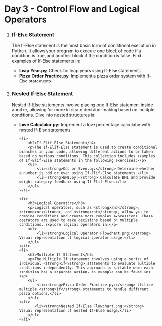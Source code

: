 <h1>Day 3 - Control Flow and Logical Operators</h1>
<!DOCTYPE html>
<html>
<body>
<ol>
    <li>
        <h3>If-Else Statement</h3>
        <p>The If-Else statement is the most basic form of conditional execution in Python. It allows your program to execute one block of code if a condition is true, and another block if the condition is false. Find examples of If-Else statements in:</p>
        <ul>
            <li><strong>Leap Year.py:</strong> Check for leap years using If-Else statements.</li>
            <li><strong>Pizza Order Practice.py:</strong> Implement a pizza order system with If-Else statements.</li>
        </ul>
    </li>
   <li>
        <h3>Nested If-Else Statement</h3>
        <p>Nested If-Else statements involve placing one If-Else statement inside another, allowing for more intricate decision-making based on multiple conditions. Dive into nested structures in:</p>
        <ul>
            <li><strong>Love Calculator.py:</strong> Implement a love percentage calculator with nested If-Else statements.</li>
    
    <li>
        <h2>If-Elif-Else Statement</h2>
        <p>The If-Elif-Else statement is used to create conditional branches in your code, allowing different actions to be taken based on various conditions. This collection includes examples of If-Elif-Else statements in the following exercises:</p>
        <ul>
            <li><strong>Odd or Even.py:</strong> Determine whether a number is odd or even using If-Elif-Else statements.</li>
            <li><strong>BMI.py:</strong> Calculate BMI and provide weight category feedback using If-Elif-Else.</li>
        </ul>
    </li>
  
    <li>
        <h3>Logical Operators</h3>
        <p>Logical operators, such as <strong>and</strong>, <strong>or</strong>, and <strong>not</strong>, allow you to combine conditions and create more complex expressions. These operators are used to make decisions based on multiple conditions. Explore logical operators in:</p>
        <ul>
            <li><strong>Logical Operator Flowchart.png:</strong> Visual representation of logical operator usage.</li>
        </ul>
    </li>
    <li>
        <h3>Multiple If Statement</h3>
        <p>The Multiple If statement involves using a series of individual <strong>if</strong> statements to evaluate multiple conditions independently. This approach is suitable when each condition has a separate action. An example can be found in:</p>
        <ul>
            <li><strong>Pizza Order Practice.py:</strong> Utilize multiple <strong>if</strong> statements to handle different pizza options.</li>
        </ul>
    </li>
           <li><strong>Nested If-Else Flowchart.png:</strong> Visual representation of nested If-Else usage.</li>
        </ul>
    </li>
</ol>
</body>
</html>
